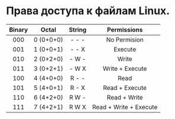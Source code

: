 # Права доступа к файлам Linux.


|Binary|Octal|String|Permissions|
|:---:|:---:|:---:|:---:|
|000|0 (0+0+0)|- - -|No Permision|
|001|1 (0+0+1)|- - X|Execute|
|010|2 (0+2+0)|- W -|Write|
|011|3 (0+2+1)|- W X|Write + Execute|
|100|4 (4+0+0)|R - -|Read|
|101|5 (4+0+1)|R - X|Read + Execute|
|110|6 (4+2+0)|R W -|Read + Write|
|111|7 (4+2+1)|R W X|Read + Write + Execute|


